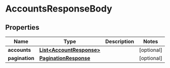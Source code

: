 

# AccountsResponseBody


## Properties

| Name | Type | Description | Notes |
|------------ | ------------- | ------------- | -------------|
|**accounts** | [**List&lt;AccountResponse&gt;**](AccountResponse.md) |  |  [optional] |
|**pagination** | [**PaginationResponse**](PaginationResponse.md) |  |  [optional] |




